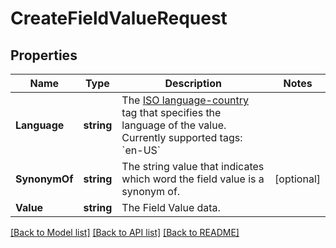 # CreateFieldValueRequest

## Properties

Name | Type | Description | Notes
------------ | ------------- | ------------- | -------------
**Language** | **string** | The [ISO language-country](https://docs.oracle.com/cd/E13214_01/wli/docs92/xref/xqisocodes.html) tag that specifies the language of the value. Currently supported tags: &#x60;en-US&#x60; | 
**SynonymOf** | **string** | The string value that indicates which word the field value is a synonym of. | [optional] 
**Value** | **string** | The Field Value data. | 

[[Back to Model list]](../README.md#documentation-for-models) [[Back to API list]](../README.md#documentation-for-api-endpoints) [[Back to README]](../README.md)


